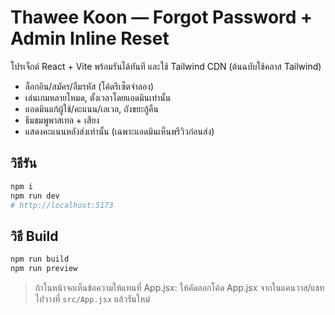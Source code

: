 
# Thawee Koon — Forgot Password + Admin Inline Reset

โปรเจ็กต์ React + Vite พร้อมรันได้ทันที และใช้ Tailwind CDN (ต้นฉบับใช้คลาส Tailwind)
- ล็อกอิน/สมัคร/ลืมรหัส (โค้ดรีเซ็ตจำลอง)
- เล่นเกมหลายโหมด, ตั้งเวลาโดยแอดมินเท่านั้น
- แอดมินแก้ผู้ใช้/คะแนน/เลเวล, ถังขยะกู้คืน
- ธีมชมพูพาสเทล + เสียง
- แสดงคะแนนหลังส่งเท่านั้น (เฉพาะแอดมินเห็นพรีวิวก่อนส่ง)

## วิธีรัน
```bash
npm i
npm run dev
# http://localhost:5173
```

## วิธี Build
```bash
npm run build
npm run preview
```

> ถ้าในหน้าจอเห็นข้อความให้แทนที่ App.jsx: ให้คัดลอกโค้ด App.jsx จากในแคนวาส/แชทไปวางที่ `src/App.jsx` แล้วรันใหม่
